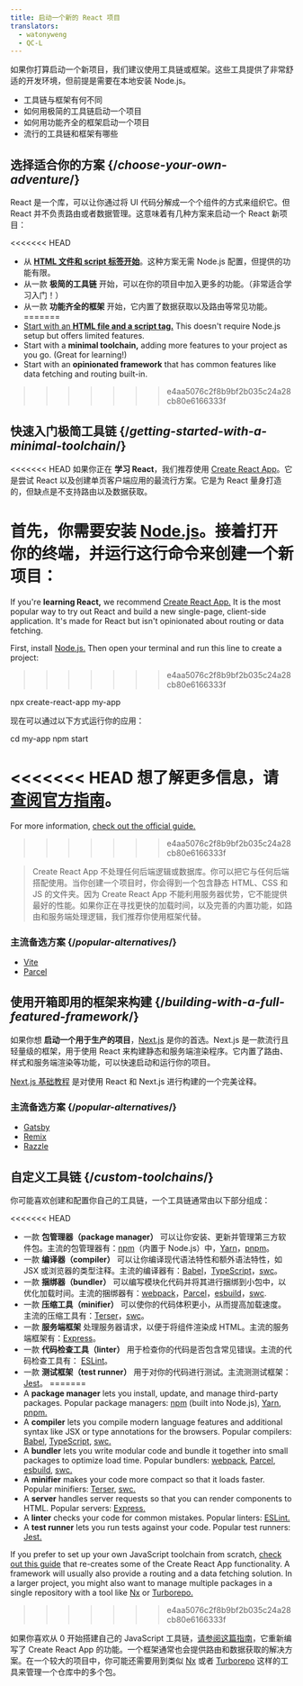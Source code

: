 ```yaml
---
title: 启动一个新的 React 项目
translators:
  - watonyweng
  - QC-L
---
```


<Intro>

如果你打算启动一个新项目，我们建议使用工具链或框架。这些工具提供了非常舒适的开发环境，但前提是需要在本地安装 Node.js。

</Intro>

<YouWillLearn>

* 工具链与框架有何不同
* 如何用极简的工具链启动一个项目
* 如何用功能齐全的框架启动一个项目
* 流行的工具链和框架有哪些

</YouWillLearn>

## 选择适合你的方案 {/*choose-your-own-adventure*/}

React 是一个库，可以让你通过将 UI 代码分解成一个个组件的方式来组织它。但 React 并不负责路由或者数据管理。这意味着有几种方案来启动一个 React 新项目：

<<<<<<< HEAD
* 从 [**HTML 文件和 script 标签开始**](/learn/add-react-to-a-website)。这种方案无需 Node.js 配置，但提供的功能有限。
* 从一款 **极简的工具链** 开始，可以在你的项目中加入更多的功能。（非常适合学习入门！）
* 从一款 **功能齐全的框架** 开始，它内置了数据获取以及路由等常见功能。
=======
* [Start with an **HTML file and a script tag.**](/learn/add-react-to-a-website) This doesn't require Node.js setup but offers limited features.
* Start with a **minimal toolchain,** adding more features to your project as you go. (Great for learning!)
* Start with an **opinionated framework** that has common features like data fetching and routing built-in.
>>>>>>> e4aa5076c2f8b9bf2b035c24a28cb80e6166333f

## 快速入门极简工具链 {/*getting-started-with-a-minimal-toolchain*/}

<<<<<<< HEAD
如果你正在 **学习 React**，我们推荐使用 [Create React App](https://create-react-app.dev/)。它是尝试 React 以及创建单页客户端应用的最流行方案。它是为 React 量身打造的，但缺点是不支持路由以及数据获取。

首先，你需要安装 [Node.js](https://nodejs.org/en/)。接着打开你的终端，并运行这行命令来创建一个新项目：
=======
If you're **learning React,** we recommend [Create React App.](https://create-react-app.dev/) It is the most popular way to try out React and build a new single-page, client-side application. It's made for React but isn't opinionated about routing or data fetching.

First, install [Node.js.](https://nodejs.org/en/) Then open your terminal and run this line to create a project:
>>>>>>> e4aa5076c2f8b9bf2b035c24a28cb80e6166333f

<TerminalBlock>

npx create-react-app my-app

</TerminalBlock>

现在可以通过以下方式运行你的应用：

<TerminalBlock>

cd my-app
npm start

</TerminalBlock>

<<<<<<< HEAD
想了解更多信息，请 [查阅官方指南](https://create-react-app.dev/docs/getting-started)。
=======
For more information, [check out the official guide.](https://create-react-app.dev/docs/getting-started)
>>>>>>> e4aa5076c2f8b9bf2b035c24a28cb80e6166333f

> Create React App 不处理任何后端逻辑或数据库。你可以把它与任何后端搭配使用。当你创建一个项目时，你会得到一个包含静态 HTML、CSS 和 JS 的文件夹。因为 Create React App 不能利用服务器优势，它不能提供最好的性能。如果你正在寻找更快的加载时间，以及完善的内置功能，如路由和服务端处理逻辑，我们推荐你使用框架代替。

### 主流备选方案 {/*popular-alternatives*/}

* [Vite](https://vitejs.dev/guide/)
* [Parcel](https://parceljs.org/getting-started/webapp/)

## 使用开箱即用的框架来构建 {/*building-with-a-full-featured-framework*/}

如果你想 **启动一个用于生产的项目**，[Next.js](https://nextjs.org/) 是你的首选。Next.js 是一款流行且轻量级的框架，用于使用 React 来构建静态和服务端渲染程序。它内置了路由、样式和服务端渲染等功能，可以快速启动和运行你的项目。

[Next.js 基础教程](https://nextjs.org/learn/foundations/about-nextjs) 是对使用 React 和 Next.js 进行构建的一个完美诠释。

### 主流备选方案 {/*popular-alternatives*/}

* [Gatsby](https://www.gatsbyjs.org/)
* [Remix](https://remix.run/)
* [Razzle](https://razzlejs.org/)

## 自定义工具链 {/*custom-toolchains*/}

你可能喜欢创建和配置你自己的工具链，一个工具链通常由以下部分组成：

<<<<<<< HEAD
* 一款 **包管理器（package manager）** 可以让你安装、更新并管理第三方软件包。主流的包管理器有：[npm](https://www.npmjs.com/)（内置于 Node.js）中，[Yarn](https://yarnpkg.com/)，[pnpm](https://pnpm.io/)。
* 一款 **编译器（compiler）** 可以让你编译现代语法特性和额外语法特性，如 JSX 或浏览器的类型注释。主流的编译器有：[Babel](https://babeljs.io/)，[TypeScript](https://www.typescriptlang.org/)，[swc](https://swc.rs/)。
* 一款 **捆绑器（bundler）** 可以编写模块化代码并将其进行捆绑到小包中，以优化加载时间。主流的捆绑器有：[webpack](https://webpack.js.org/)，[Parcel](https://parceljs.org/)，[esbuild](https://esbuild.github.io/)，[swc](https://swc.rs/).
* 一款 **压缩工具（minifier）** 可以使你的代码体积更小，从而提高加载速度。主流的压缩工具有：[Terser](https://terser.org/)，[swc](https://swc.rs/)。
* 一款 **服务端框架** 处理服务器请求，以便于将组件渲染成 HTML。主流的服务端框架有：[Express](https://expressjs.com/)。
* 一款 **代码检查工具（linter）** 用于检查你的代码是否包含常见错误。主流的代码检查工具有： [ESLint](https://eslint.org/)。
* 一款 **测试框架（test runner）** 用于对你的代码进行测试。主流测测试框架：[Jest](https://jestjs.io/)。
=======
* A **package manager** lets you install, update, and manage third-party packages. Popular package managers: [npm](https://www.npmjs.com/) (built into Node.js), [Yarn](https://yarnpkg.com/), [pnpm.](https://pnpm.io/)
* A **compiler** lets you compile modern language features and additional syntax like JSX or type annotations for the browsers. Popular compilers: [Babel](https://babeljs.io/), [TypeScript](https://www.typescriptlang.org/), [swc.](https://swc.rs/)
* A **bundler** lets you write modular code and bundle it together into small packages to optimize load time. Popular bundlers: [webpack](https://webpack.js.org/), [Parcel](https://parceljs.org/), [esbuild](https://esbuild.github.io/), [swc.](https://swc.rs/)
* A **minifier** makes your code more compact so that it loads faster. Popular minifiers: [Terser](https://terser.org/), [swc.](https://swc.rs/)
* A **server** handles server requests so that you can render components to HTML. Popular servers: [Express.](https://expressjs.com/)
* A **linter** checks your code for common mistakes. Popular linters: [ESLint.](https://eslint.org/)
* A **test runner** lets you run tests against your code. Popular test runners: [Jest.](https://jestjs.io/)

If you prefer to set up your own JavaScript toolchain from scratch, [check out this guide](https://blog.usejournal.com/creating-a-react-app-from-scratch-f3c693b84658) that re-creates some of the Create React App functionality. A framework will usually also provide a routing and a data fetching solution. In a larger project, you might also want to manage multiple packages in a single repository with a tool like [Nx](https://nx.dev/react) or [Turborepo.](https://turborepo.org/)
>>>>>>> e4aa5076c2f8b9bf2b035c24a28cb80e6166333f

如果你喜欢从 0 开始搭建自己的 JavaScript 工具链，[请参阅这篇指南](https://blog.usejournal.com/creating-a-react-app-from-scratch-f3c693b84658)，它重新编写了 Create React App 的功能。一个框架通常也会提供路由和数据获取的解决方案。在一个较大的项目中，你可能还需要用到类似 [Nx](https://nx.dev/react) 或者 [Turborepo](https://turborepo.org/) 这样的工具来管理一个仓库中的多个包。
